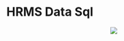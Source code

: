 # HRMS Data Sql



<p align="center">
<img src="https://user-images.githubusercontent.com/75476607/117691655-d4fd2b80-b1c4-11eb-960b-0e4886c7a530.png"/>
</p>
